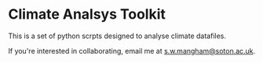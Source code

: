 # Climate Analsys Toolkit

This is a set of python scrpts designed to analyse climate datafiles.

If you're interested in collaborating, email me at s.w.mangham@soton.ac.uk.
